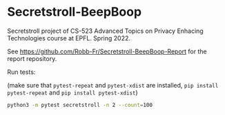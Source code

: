 # Secretstroll-BeepBoop
Secretstroll project of CS-523 Advanced Topics on Privacy Enhacing Technologies course at EPFL. Spring 2022.

See https://github.com/Robb-Fr/Secretstroll-BeepBoop-Report for the report repository.

Run tests:

(make sure that `pytest-repeat` and `pytest-xdist` are installed, `pip install pytest-repeat` and `pip install pytest-xdist`)
```bash
python3 -m pytest secretstroll -n 2 --count=100
```
